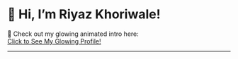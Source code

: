 # 👋 Hi, I’m Riyaz Khoriwale!

🌟 Check out my glowing animated intro here:  
[Click to See My Glowing Profile!](https://riyaz-khoriwale.github.io/Ai-poster-generator/)

---

